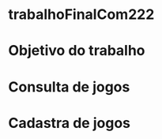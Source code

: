# trabalhoFinalCom222

# Objetivo do trabalho
<!-- Neste trabalho cada grupo deverá implementar um sistema colaborativo para
cadastramento, avaliação e consulta de jogos. Os jogos devem ser organizados por
console. Por efeito de simplificação, consideraremos apenas 4 tipos de console:
Xbox, Playstation, Switch e PC. -->

# Consulta de jogos

# Cadastra de jogos

<!-- deve-se escolher o console e informar o título, o resumo, o desenvolvedor e o gênero do jogo -->